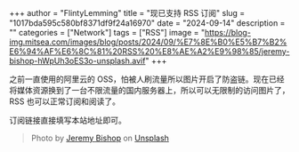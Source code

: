 +++
author = "FlintyLemming"
title = "现已支持 RSS 订阅"
slug = "1017bda595c580bf8371df9f24a16970"
date = "2024-09-14"
description = ""
categories = ["Network"]
tags = ["RSS"]
image = "https://blog-img.mitsea.com/images/blog/posts/2024/09/%E7%8E%B0%E5%B7%B2%E6%94%AF%E6%8C%81%20RSS%20%E8%AE%A2%E9%98%85/jeremy-bishop-hWpUh3oES3o-unsplash.avif"
+++

之前一直使用的阿里云的 OSS，怕被人刷流量所以图片开启了防盗链。现在已经将媒体资源换到了一台不限流量的国内服务器上，所以可以无限制的访问图片了，RSS 也可以正常订阅和阅读了。

订阅链接直接填写本站地址即可。

> Photo by [Jeremy Bishop](https://unsplash.com/@jeremybishop?utm_content=creditCopyText&utm_medium=referral&utm_source=unsplash) on [Unsplash](https://unsplash.com/photos/a-boat-floating-on-top-of-a-sandy-beach-hWpUh3oES3o?utm_content=creditCopyText&utm_medium=referral&utm_source=unsplash)
  